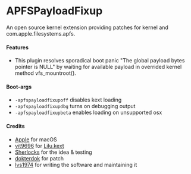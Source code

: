 APFSPayloadFixup
===================

An open source kernel extension providing patches for kernel and com.apple.filesystems.apfs.

#### Features
- This plugin resolves sporadical boot panic "The global payload bytes pointer is NULL" by waiting for
available payload in overrided kernel method vfs_mountroot().

#### Boot-args
- `-apfspayloadfixupoff` disables kext loading
- `-apfspayloadfixupdbg` turns on debugging output
- `-apfspayloadfixupbeta` enables loading on unsupported osx

#### Credits
- [Apple](https://www.apple.com) for macOS  
- [vit9696](https://github.com/vit9696) for [Lilu.kext](https://github.com/vit9696/Lilu)
- [Sherlocks](http://www.insanelymac.com/forum/user/980913-sherlocks/) for the idea & testing
- [dokterdok](https://github.com/dokterdok/Continuity-Activation-Tool/) for patch
- [lvs1974](https://applelife.ru/members/lvs1974.53809/) for writing the software and maintaining it
